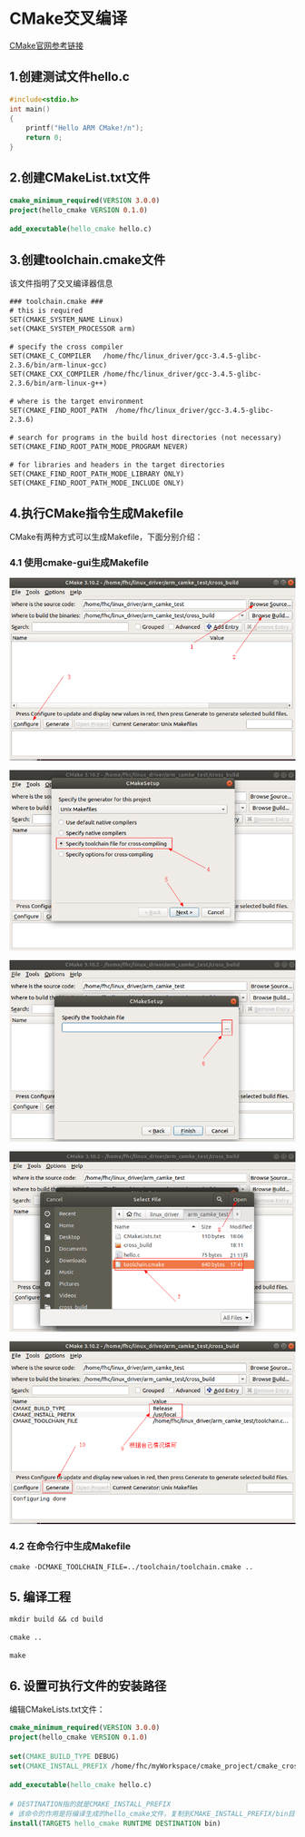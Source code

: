 # CMake交叉编译

[CMake官网参考链接](https://cmake.org/cmake/help/v3.6/manual/cmake-toolchains.7.html#cross-compiling-for-linux)

## 1.创建测试文件hello.c

```c
#include<stdio.h>
int main()
{
	printf("Hello ARM CMake!/n");
	return 0;
}

```

## 2.创建CMakeList.txt文件

```cmake
cmake_minimum_required(VERSION 3.0.0)
project(hello_cmake VERSION 0.1.0)

add_executable(hello_cmake hello.c)
```

## 3.创建toolchain.cmake文件

该文件指明了交叉编译器信息

```
### toolchain.cmake ###
# this is required
SET(CMAKE_SYSTEM_NAME Linux)
set(CMAKE_SYSTEM_PROCESSOR arm)

# specify the cross compiler
SET(CMAKE_C_COMPILER   /home/fhc/linux_driver/gcc-3.4.5-glibc-2.3.6/bin/arm-linux-gcc)
SET(CMAKE_CXX_COMPILER /home/fhc/linux_driver/gcc-3.4.5-glibc-2.3.6/bin/arm-linux-g++)

# where is the target environment
SET(CMAKE_FIND_ROOT_PATH  /home/fhc/linux_driver/gcc-3.4.5-glibc-2.3.6)

# search for programs in the build host directories (not necessary)
SET(CMAKE_FIND_ROOT_PATH_MODE_PROGRAM NEVER)

# for libraries and headers in the target directories
SET(CMAKE_FIND_ROOT_PATH_MODE_LIBRARY ONLY)
SET(CMAKE_FIND_ROOT_PATH_MODE_INCLUDE ONLY)
```

## 4.执行CMake指令生成Makefile

CMake有两种方式可以生成Makefile，下面分别介绍：

### 4.1 使用cmake-gui生成Makefile

![](../../../../assets/images/cmake/cross_compile_cmake_gui_00.png)

![](../../../../assets/images/cmake/cross_compile_cmake_gui_01.png)

![](../../../../assets/images/cmake/cross_compile_cmake_gui_02.png)

![](../../../../assets/images/cmake/cross_compile_cmake_gui_03.png)

![](../../../../assets/images/cmake/cross_compile_cmake_gui_04.png)


### 4.2 在命令行中生成Makefile

```
cmake -DCMAKE_TOOLCHAIN_FILE=../toolchain/toolchain.cmake ..
```

## 5. 编译工程

```
mkdir build && cd build

cmake ..

make
```

## 6. 设置可执行文件的安装路径

编辑CMakeLists.txt文件：

```cmake
cmake_minimum_required(VERSION 3.0.0)
project(hello_cmake VERSION 0.1.0)

set(CMAKE_BUILD_TYPE DEBUG)
set(CMAKE_INSTALL_PREFIX /home/fhc/myWorkspace/cmake_project/cmake_cross_complie_base/build)

add_executable(hello_cmake hello.c)

# DESTINATION指的就是CMAKE_INSTALL_PREFIX
# 该命令的作用是将编译生成的hello_cmake文件，复制到CMAKE_INSTALL_PREFIX/bin目录下
install(TARGETS hello_cmake RUNTIME DESTINATION bin)
```